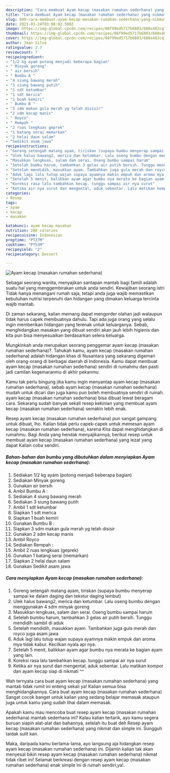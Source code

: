 ```yaml
---
description: "Cara membuat Ayam kecap (masakan rumahan sederhana) yang nikmat Untuk Jualan"
title: "Cara membuat Ayam kecap (masakan rumahan sederhana) yang nikmat Untuk Jualan"
slug: 949-cara-membuat-ayam-kecap-masakan-rumahan-sederhana-yang-nikmat-untuk-jualan
date: 2021-03-24T03:08:02.500Z
image: https://img-global.cpcdn.com/recipes/08f99ed5717b6803/680x482cq70/ayam-kecap-masakan-rumahan-sederhana-foto-resep-utama.jpg
thumbnail: https://img-global.cpcdn.com/recipes/08f99ed5717b6803/680x482cq70/ayam-kecap-masakan-rumahan-sederhana-foto-resep-utama.jpg
cover: https://img-global.cpcdn.com/recipes/08f99ed5717b6803/680x482cq70/ayam-kecap-masakan-rumahan-sederhana-foto-resep-utama.jpg
author: Jean Silva
ratingvalue: 3.7
reviewcount: 7
recipeingredient:
- "1/2 kg ayam potong menjadi beberapa bagian"
- " Minyak goreng"
- " air bersih"
- " Bumbu A "
- "4 siung bawang merah"
- "3 siung bawang putih"
- "1 sdt ketumbar"
- "1 sdt merica"
- "1 buah kemiri"
- " Bumbu B "
- "3 sdm makan gula merah yg telah disisir"
- "2 sdm kecap manis"
- " Royco"
- " Rempah "
- "2 ruas lengkuas geprek"
- "1 batang serai memarkan"
- "2 helai daun salam"
- "Sedikit asam jawa"
recipeinstructions:
- "Goreng setengah matang ayam, tiriskan (supaya bumbu menyerap sampai ke dalam daging dan tekstur daging lembut)"
- "Ulek halus bawang2, merica dan ketumbar. Lalu oseng bumbu dengan menggunakan 4 sdm minyak goreng"
- "Masukkan lengkuas, salam dan serai. Oseng bumbu sampai harum"
- "Setelah bumbu harum, tambahkan 3 gelas air putih bersih. Tunggu mendidih sambil di aduk"
- "Setelah mendidih, masukkan ayam. Tambahkan juga gula merah dan royco juga asam jawa"
- "Aduk lagi lalu tutup wajan supaya ayamnya makin empuk dan aroma mya tidak kabur. Kecilkan nyala api nya."
- "Setelah 5 menit, balikkan ayam agar bumbu nya merata ke bagian ayam yang lain."
- "Koreksi rasa lalu tambahkan kecap. tunggu sampai air nya surut"
- "Ketika air nya surut dan mengental, aduk sebentar. Lalu matikan kompor dan ayam kecap siap di nikmati ^^"
categories:
- Resep
tags:
- ayam
- kecap
- masakan

katakunci: ayam kecap masakan 
nutrition: 288 calories
recipecuisine: Indonesian
preptime: "PT27M"
cooktime: "PT53M"
recipeyield: "2"
recipecategory: Dessert

---
```



![Ayam kecap (masakan rumahan sederhana)](https://img-global.cpcdn.com/recipes/08f99ed5717b6803/680x482cq70/ayam-kecap-masakan-rumahan-sederhana-foto-resep-utama.jpg)

Sebagai seorang wanita, menyajikan santapan mantab bagi famili adalah suatu hal yang menggembirakan untuk anda sendiri. Kewajiban seorang istri Tidak hanya menangani rumah saja, tetapi anda juga wajib memastikan kebutuhan nutrisi terpenuhi dan hidangan yang dimakan keluarga tercinta wajib mantab.

Di zaman  sekarang, kalian memang dapat mengorder olahan jadi walaupun tidak harus capek membuatnya dahulu. Tapi ada juga orang yang selalu ingin memberikan hidangan yang terenak untuk keluarganya. Sebab, menghidangkan masakan yang dibuat sendiri akan jauh lebih higienis dan kita pun bisa menyesuaikan berdasarkan selera keluarga. 



Mungkinkah anda merupakan seorang penggemar ayam kecap (masakan rumahan sederhana)?. Tahukah kamu, ayam kecap (masakan rumahan sederhana) adalah hidangan khas di Nusantara yang sekarang digemari oleh orang-orang di berbagai daerah di Indonesia. Kamu dapat membuat ayam kecap (masakan rumahan sederhana) sendiri di rumahmu dan pasti jadi camilan kegemaranmu di akhir pekanmu.

Kamu tak perlu bingung jika kamu ingin menyantap ayam kecap (masakan rumahan sederhana), sebab ayam kecap (masakan rumahan sederhana) mudah untuk dicari dan juga kamu pun boleh membuatnya sendiri di rumah. ayam kecap (masakan rumahan sederhana) bisa dibuat lewat beragam cara. Sekarang sudah banyak sekali resep kekinian yang membuat ayam kecap (masakan rumahan sederhana) semakin lebih enak.

Resep ayam kecap (masakan rumahan sederhana) pun sangat gampang untuk dibuat, lho. Kalian tidak perlu capek-capek untuk memesan ayam kecap (masakan rumahan sederhana), karena Kita dapat menghidangkan di rumahmu. Bagi Anda yang hendak menyajikannya, berikut resep untuk membuat ayam kecap (masakan rumahan sederhana) yang lezat yang dapat Kalian coba sendiri.

<!--inarticleads1-->

##### Bahan-bahan dan bumbu yang dibutuhkan dalam menyiapkan Ayam kecap (masakan rumahan sederhana):

1. Sediakan 1/2 kg ayam (potong menjadi beberapa bagian)
1. Sediakan  Minyak goreng
1. Gunakan  air bersih
1. Ambil  Bumbu A :
1. Sediakan 4 siung bawang merah
1. Sediakan 3 siung bawang putih
1. Ambil 1 sdt ketumbar
1. Siapkan 1 sdt merica
1. Siapkan 1 buah kemiri
1. Gunakan  Bumbu B :
1. Siapkan 3 sdm makan gula merah yg telah disisir
1. Gunakan 2 sdm kecap manis
1. Ambil  Royco
1. Sediakan  Rempah :
1. Ambil 2 ruas lengkuas (geprek)
1. Gunakan 1 batang serai (memarkan)
1. Siapkan 2 helai daun salam
1. Gunakan Sedikit asam jawa




<!--inarticleads2-->

##### Cara menyiapkan Ayam kecap (masakan rumahan sederhana):

1. Goreng setengah matang ayam, tiriskan (supaya bumbu menyerap sampai ke dalam daging dan tekstur daging lembut)
1. Ulek halus bawang2, merica dan ketumbar. Lalu oseng bumbu dengan menggunakan 4 sdm minyak goreng
1. Masukkan lengkuas, salam dan serai. Oseng bumbu sampai harum
1. Setelah bumbu harum, tambahkan 3 gelas air putih bersih. Tunggu mendidih sambil di aduk
1. Setelah mendidih, masukkan ayam. Tambahkan juga gula merah dan royco juga asam jawa
1. Aduk lagi lalu tutup wajan supaya ayamnya makin empuk dan aroma mya tidak kabur. Kecilkan nyala api nya.
1. Setelah 5 menit, balikkan ayam agar bumbu nya merata ke bagian ayam yang lain.
1. Koreksi rasa lalu tambahkan kecap. tunggu sampai air nya surut
1. Ketika air nya surut dan mengental, aduk sebentar. Lalu matikan kompor dan ayam kecap siap di nikmati ^^




Wah ternyata cara buat ayam kecap (masakan rumahan sederhana) yang mantab tidak rumit ini enteng sekali ya! Kalian semua bisa menghidangkannya. Cara buat ayam kecap (masakan rumahan sederhana) Sangat cocok banget untuk kalian yang sedang belajar memasak ataupun juga untuk kamu yang sudah lihai dalam memasak.

Apakah kamu mau mencoba buat resep ayam kecap (masakan rumahan sederhana) mantab sederhana ini? Kalau kalian tertarik, ayo kamu segera buruan siapin alat-alat dan bahannya, setelah itu buat deh Resep ayam kecap (masakan rumahan sederhana) yang nikmat dan simple ini. Sungguh taidak sulit kan. 

Maka, daripada kamu berlama-lama, ayo langsung aja hidangkan resep ayam kecap (masakan rumahan sederhana) ini. Dijamin kalian tak akan menyesal bikin resep ayam kecap (masakan rumahan sederhana) nikmat tidak ribet ini! Selamat berkreasi dengan resep ayam kecap (masakan rumahan sederhana) enak simple ini di rumah sendiri,ya!.

